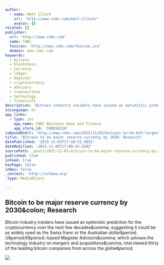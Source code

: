 ```yaml
---
author:
  - name: Matt Clinch
    url: 'http://www.cnbc.com/matt-clinch/'
    avatar: {}
related: []
publisher:
  url: 'http://www.cnbc.com'
  name: CNBC
  favicon: 'http://www.cnbc.com/favicon.ico'
  domain: www.cnbc.com
keywords:
  - bitcoin
  - blockchain
  - currency
  - ledger
  - magister
  - cryptocurrency
  - advisors
  - transactions
  - technology
  - financials
description: 'Bitcoin industry insiders have issued an optimistic prediction for the cryptocurrency over the next few decades, suggesting it could be as widely used as the Swiss franc or the Australian dollar. U.K.-based Magister Advisors, which advises the technology industry on mergers and acquisitions, interviewed thirty of the leading bitcoin companies from across the globe.'
inLanguage: en
app_links:
  - type: ios
    app_name: CNBC Business News and Finance
    app_store_id: '398018310'
isBasedOnUrl: 'http://www.cnbc.com/2015/11/03/bitcoin-to-be-6th-largest-reserve-currency-by-2030-research.html'
title: 'Bitcoin to be major reserve currency by 2030: Research'
datePublished: '2015-11-03T17:10:31.903Z'
dateModified: '2015-11-03T17:09:42.558Z'
sourcePath: _posts/2015-11-03-bitcoin-to-be-major-reserve-currency-by-2030-research.md
published: true
inFeed: true
hasPage: false
inNav: false
_context: 'http://schema.org'
_type: MediaObject

---
```

<article style=""><h1>Bitcoin to be major reserve currency by 2030&amp;colon; Research</h1><p>Bitcoin industry insiders have issued an optimistic prediction for the cryptocurrency over the next few decades&amp;comma; suggesting it could be as widely used as the Swiss franc or the Australian dollar&amp;period; U&amp;period;K&amp;period;-based Magister Advisors&amp;comma; which advises the technology industry on mergers and acquisitions&amp;comma; interviewed thirty of the leading bitcoin companies from across the globe&amp;period;</p><img src="http://fm.cnbc.com/applications/cnbc.com/resources/img/editorial/2014/05/08/101655816-483520319rr.1910x1000.jpg" /></article>